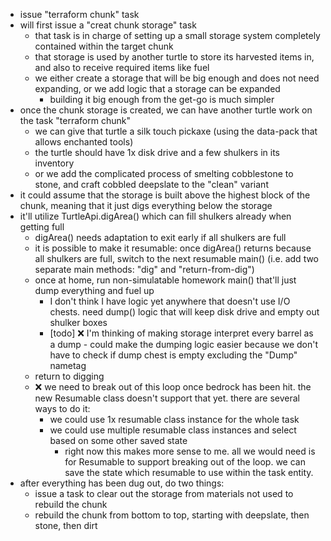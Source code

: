 - issue "terraform chunk" task
- will first issue a "creat chunk storage" task
  - that task is in charge of setting up a small storage system completely contained within the target chunk
  - that storage is used by another turtle to store its harvested items in, and also to receive required items like fuel
  - we either create a storage that will be big enough and does not need expanding, or we add logic that a storage can be expanded
    - building it big enough from the get-go is much simpler
- once the chunk storage is created, we can have another turtle work on the task "terraform chunk"
  - we can give that turtle a silk touch pickaxe (using the data-pack that allows enchanted tools)
  - the turtle should have 1x disk drive and a few shulkers in its inventory
  - or we add the complicated process of smelting cobblestone to stone, and craft cobbled deepslate to the "clean" variant
- it could assume that the storage is built above the highest block of the chunk, meaning that it just digs everything below the storage
- it'll utilize TurtleApi.digArea() which can fill shulkers already when getting full
  - digArea() needs adaptation to exit early if all shulkers are full
  - it is possible to make it resumable: once digArea() returns because all shulkers are full, switch to the next resumable main() (i.e. add two separate main methods: "dig" and "return-from-dig")
  - once at home, run non-simulatable homework main() that'll just dump everything and fuel up
    - I don't think I have logic yet anywhere that doesn't use I/O chests. need dump() logic that will keep disk drive and empty out shulker boxes
    - [todo] ❌ I'm thinking of making storage interpret every barrel as a dump - could make the dumping logic easier because we don't have to check if dump chest is empty excluding the "Dump" nametag
  - return to digging
  - ❌ we need to break out of this loop once bedrock has been hit. the new Resumable class doesn't support that yet. there are several ways to do it:
    - we could use 1x resumable class instance for the whole task
    - we could use multiple resumable class instances and select based on some other saved state
      - right now this makes more sense to me. all we would need is for Resumable to support breaking out of the loop. we can save the state which resumable to use within the task entity.
- after everything has been dug out, do two things:
  - issue a task to clear out the storage from materials not used to rebuild the chunk
  - rebuild the chunk from bottom to top, starting with deepslate, then stone, then dirt
